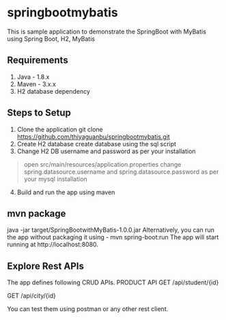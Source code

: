 # springbootmybatis
This is sample application to demonstrate the SpringBoot with MyBatis using Spring Boot, H2, MyBatis
## Requirements
1.	Java - 1.8.x
2.	Maven - 3.x.x
3.	H2 database dependency
## Steps to Setup
1. Clone the application
git clone https://github.com/thiyaguanbu/springbootmybatis.git
2. Create H2 database
create database using the sql script
3. Change H2 DB username and password as per your installation
>	open src/main/resources/application.properties
>	change spring.datasource.username and spring.datasource.password as per your mysql installation
4. Build and run the app using maven
## mvn package
java -jar target/SpringBootwithMyBatis-1.0.0.jar
Alternatively, you can run the app without packaging it using -
mvn spring-boot:run
The app will start running at http://localhost:8080.
## Explore Rest APIs
The app defines following CRUD APIs.
PRODUCT API
GET /api/student/{id}

GET /api/city/{id}

You can test them using postman or any other rest client.


